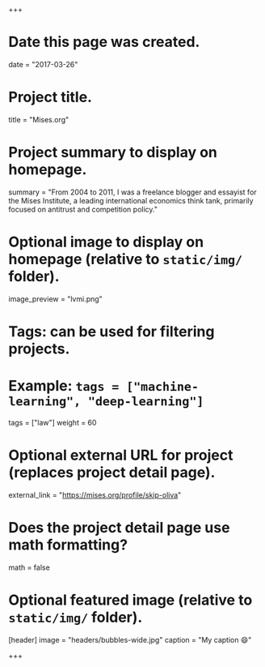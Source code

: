 +++
# Date this page was created.
date = "2017-03-26"

# Project title.
title = "Mises.org"

# Project summary to display on homepage.
summary = "From 2004 to 2011, I was a freelance blogger and essayist for the Mises Institute, a leading international economics think tank, primarily focused on antitrust and competition policy."

# Optional image to display on homepage (relative to `static/img/` folder).
image_preview = "lvmi.png"
# Tags: can be used for filtering projects.
# Example: `tags = ["machine-learning", "deep-learning"]`
tags = ["law"]
weight = 60

# Optional external URL for project (replaces project detail page).
external_link = "https://mises.org/profile/skip-oliva"

# Does the project detail page use math formatting?
math = false

# Optional featured image (relative to `static/img/` folder).
[header]
image = "headers/bubbles-wide.jpg"
caption = "My caption :smile:"

+++
